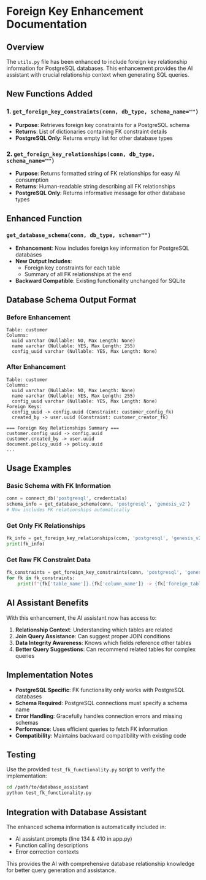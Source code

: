 # Foreign Key Enhancement Documentation

## Overview
The `utils.py` file has been enhanced to include foreign key relationship information for PostgreSQL databases. This enhancement provides the AI assistant with crucial relationship context when generating SQL queries.

## New Functions Added

### 1. `get_foreign_key_constraints(conn, db_type, schema_name="")`
- **Purpose**: Retrieves foreign key constraints for a PostgreSQL schema
- **Returns**: List of dictionaries containing FK constraint details
- **PostgreSQL Only**: Returns empty list for other database types

### 2. `get_foreign_key_relationships(conn, db_type, schema_name="")`
- **Purpose**: Returns formatted string of FK relationships for easy AI consumption
- **Returns**: Human-readable string describing all FK relationships
- **PostgreSQL Only**: Returns informative message for other database types

## Enhanced Function

### `get_database_schema(conn, db_type, schema="")`
- **Enhancement**: Now includes foreign key information for PostgreSQL databases
- **New Output Includes**:
  - Foreign key constraints for each table
  - Summary of all FK relationships at the end
- **Backward Compatible**: Existing functionality unchanged for SQLite

## Database Schema Output Format

### Before Enhancement
```
Table: customer
Columns:
  uuid varchar (Nullable: NO, Max Length: None)
  name varchar (Nullable: YES, Max Length: 255)
  config_uuid varchar (Nullable: YES, Max Length: None)
```

### After Enhancement
```
Table: customer
Columns:
  uuid varchar (Nullable: NO, Max Length: None)
  name varchar (Nullable: YES, Max Length: 255)
  config_uuid varchar (Nullable: YES, Max Length: None)
Foreign Keys:
  config_uuid -> config.uuid (Constraint: customer_config_fk)
  created_by -> user.uuid (Constraint: customer_creator_fk)

=== Foreign Key Relationships Summary ===
customer.config_uuid -> config.uuid
customer.created_by -> user.uuid
document.policy_uuid -> policy.uuid
...
```

## Usage Examples

### Basic Schema with FK Information
```python
conn = connect_db('postgresql', credentials)
schema_info = get_database_schema(conn, 'postgresql', 'genesis_v2')
# Now includes FK relationships automatically
```

### Get Only FK Relationships
```python
fk_info = get_foreign_key_relationships(conn, 'postgresql', 'genesis_v2')
print(fk_info)
```

### Get Raw FK Constraint Data
```python
fk_constraints = get_foreign_key_constraints(conn, 'postgresql', 'genesis_v2')
for fk in fk_constraints:
    print(f"{fk['table_name']}.{fk['column_name']} -> {fk['foreign_table_name']}.{fk['foreign_column_name']}")
```

## AI Assistant Benefits

With this enhancement, the AI assistant now has access to:

1. **Relationship Context**: Understanding which tables are related
2. **Join Query Assistance**: Can suggest proper JOIN conditions
3. **Data Integrity Awareness**: Knows which fields reference other tables
4. **Better Query Suggestions**: Can recommend related tables for complex queries

## Implementation Notes

- **PostgreSQL Specific**: FK functionality only works with PostgreSQL databases
- **Schema Required**: PostgreSQL connections must specify a schema name
- **Error Handling**: Gracefully handles connection errors and missing schemas
- **Performance**: Uses efficient queries to fetch FK information
- **Compatibility**: Maintains backward compatibility with existing code

## Testing

Use the provided `test_fk_functionality.py` script to verify the implementation:

```bash
cd /path/to/database_assistant
python test_fk_functionality.py
```

## Integration with Database Assistant

The enhanced schema information is automatically included in:
- AI assistant prompts (line 134 & 410 in app.py)
- Function calling descriptions
- Error correction contexts

This provides the AI with comprehensive database relationship knowledge for better query generation and assistance.
